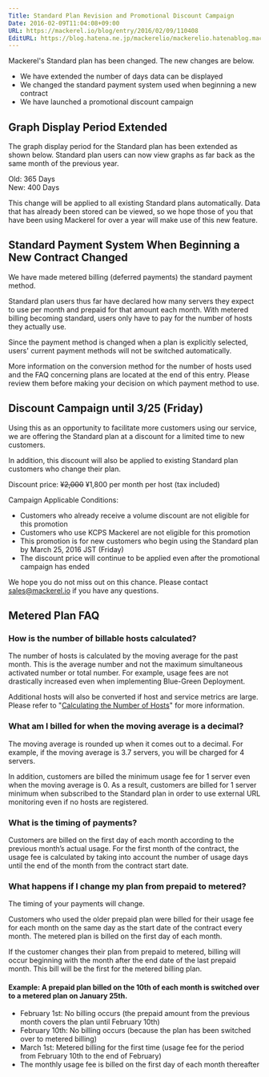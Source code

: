 ```yaml
---
Title: Standard Plan Revision and Promotional Discount Campaign
Date: 2016-02-09T11:04:08+09:00
URL: https://mackerel.io/blog/entry/2016/02/09/110408
EditURL: https://blog.hatena.ne.jp/mackerelio/mackerelio.hatenablog.mackerel.io/atom/entry/6653586347156593028
---
```


Mackerel's Standard plan has been changed. The new changes are below.

- We have extended the number of days data can be displayed
- We changed the standard payment system used when beginning a new contract 
- We have launched a promotional discount campaign

## Graph Display Period Extended

The graph display period for the Standard plan has been extended as shown below. Standard plan users can now view graphs as far back as the same month of the previous year.

   Old: 365 Days   
  New: 400 Days

This change will be applied to all existing Standard plans automatically. Data that has already been stored can be viewed, so we hope those of you that have been using Mackerel for over a year will make use of this new feature.

## Standard Payment System When Beginning a New Contract Changed

We have made metered billing (deferred payments) the standard payment method.

Standard plan users thus far have declared how many servers they expect to use per month and prepaid for that amount each month. With metered billing becoming standard, users only have to pay for the number of hosts they actually use.

Since the payment method is changed when a plan is explicitly selected, users' current payment methods will not be switched automatically.

More information on the conversion method for the number of hosts used and the FAQ concerning plans are located at the end of this entry. Please review them before making your decision on which payment method to use.

## Discount Campaign until 3/25 (Friday)

Using this as an opportunity to facilitate more customers using our service, we are offering the Standard plan at a discount for a limited time to new customers.

In addition, this discount will also be applied to existing Standard plan customers who change their plan.

Discount price: ~~¥2,000~~ ¥1,800 per month per host (tax included)

Campaign Applicable Conditions:

- Customers who already receive a volume discount are not eligible for this promotion
- Customers who use KCPS Mackerel are not eligible for this promotion
- This promotion is for new customers who begin using the Standard plan by March 25, 2016 JST (Friday)
- The discount price will continue to be applied even after the promotional campaign has ended

We hope you do not miss out on this chance. Please contact [sales@mackerel.io](mailto:sales@mackerel.io) if you have any questions.

## Metered Plan FAQ

### How is the number of billable hosts calculated?

The number of hosts is calculated by the moving average for the past month. This is the average number and not the maximum simultaneous activated number or total number. For example, usage fees are not drastically increased even when implementing Blue-Green Deployment.

Additional hosts will also be converted if host and service metrics are large. Please refer to "[Calculating the Number of Hosts](https://mackerel.io/docs/entry/faq/contracts/calculate-host-number)" for more information.

### What am I billed for when the moving average is a decimal?

The moving average is rounded up when it comes out to a decimal. For example, if the moving average is 3.7 servers, you will be charged for 4 servers.

In addition, customers are billed the minimum usage fee for 1 server even when the moving average is 0. As a result, customers are billed for 1 server minimum when subscribed to the Standard plan in order to use external URL monitoring even if no hosts are registered.

### What is the timing of payments?

Customers are billed on the first day of each month according to the previous month’s actual usage. For the first month of the contract, the usage fee is calculated by taking into account the number of usage days until the end of the month from the contract start date.

### What happens if I change my plan from prepaid to metered?

The timing of your payments will change.

Customers who used the older prepaid plan were billed for their usage fee for each month on the same day as the start date of the contract every month. The metered plan is billed on the first day of each month.

If the customer changes their plan from prepaid to metered, billing will occur beginning with the month after the end date of the last prepaid month. This bill will be the first for the metered billing plan.

#### Example: A prepaid plan billed on the 10th of each month is switched over to a metered plan on January 25th.

- February 1st: No billing occurs (the prepaid amount from the previous month covers the plan until February 10th)
- February 10th: No billing occurs (because the plan has been switched over to metered billing)
- March 1st: Metered billing for the first time (usage fee for the period from February 10th to the end of February)
- The monthly usage fee is billed on the first day of each month thereafter
